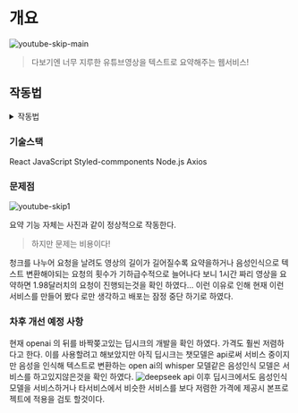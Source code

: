 # 개요

![youtube-skip-main](https://github.com/user-attachments/assets/12ae0e72-fde0-4c70-b33f-9797cae137c3)

> 다보기엔 너무 지루한 유튜브영상을 텍스트로 요약해주는 웹서비스!


## 작동법 

<details>
  <summary>작동법</summary>

  ### 라이브러리 설치 
  ```bash
 npm install 
  ```
---
### 프론트 서버 시동

```bash
 npm start
  ```

프론트 서버 시동시 3000의 포트로 서버 자동실행

[백엔드 서버 시동법](https://github.com/Dev-KUN-F/youtube-skip-server) 

</details>

### 기술스택 
React
JavaScript
Styled-commponents
Node.js
Axios


### 문제점 
![youtube-skip1](https://github.com/user-attachments/assets/18a95b94-ca8a-43f5-9fc8-cc9d6a98bb94)

요약 기능 자체는 사진과 같이 정상적으로 작동한다.

> 하지만 문제는 비용이다!

청크를 나누어 요청을 날려도 영상의 길이가 길어질수록 요약을하거나 음성인식으로 텍스트 변환해야되는 요청의 횟수가 기하급수적으로 늘어나다 보니 1시간 짜리 영상을 요약하면 1.98달러치의 요청이 진행되는것을 확인 하였다... 이런 이유로 인해 현재 이런 서비스를 만들어 봤다 로만 생각하고 배포는 잠정 중단 하기로 하였다. 

### 차후 개선 예정 사항
현재 openai 의 뒤를 바짝쫒고있는 딥시크의 개발을 확인 하였다. 가격도 훨씬 저렴하다고 한다. 
이를 사용할려고 해보았지만 아직 딥시크는 챗모델은 api로써 서비스 중이지만 음성을 인식해 텍스트로 변환하는 
open ai의 whisper 모델같은 음성인식 모델은 서비스를 하고있지않은것을 확인 하였다. 
![deepseek api](https://github.com/user-attachments/assets/1fbbac91-aa89-43b5-aebc-1f74bb3d0aba)
이후 딥시크에서도 음성인식 모델을 서비스하거나 타서비스에서 비슷한 서비스를 보다 저렴한 가격에 제공시 본프로젝트에 적용을 검토 할것이다.
